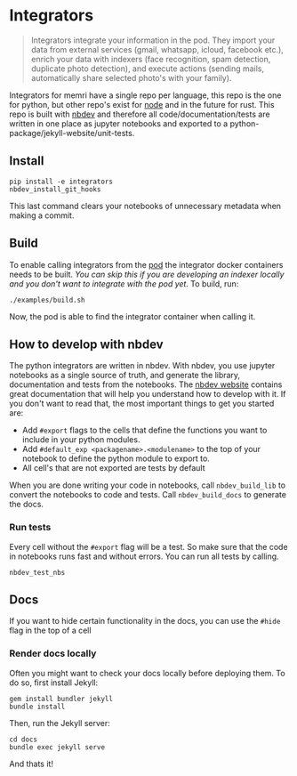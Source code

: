 # Integrators
> Integrators integrate your information in the pod. They import your data from external services (gmail, whatsapp, icloud, facebook etc.), enrich your data with indexers (face recognition, spam detection, duplicate photo detection), and execute actions (sending mails, automatically share selected photo's with your family).


Integrators for memri have a single repo per language, this repo is the one for python, but other repo's exist for [node](https://gitlab.memri.io/memri/nodeintegrators) and in the future for rust. This repo is built with [nbdev](https://github.com/fastai/nbdev) and therefore all code/documentation/tests are written in one place as jupyter notebooks and exported to a python-package/jekyll-website/unit-tests.

## Install

```
pip install -e integrators
nbdev_install_git_hooks
```

This last command clears your notebooks of unnecessary metadata when making a commit.

## Build

To enable calling integrators from the [pod](https://gitlab.memri.io/memri/pod) the integrator docker containers needs to be built. *You can skip this if you are developing an indexer locally and you don't want to integrate with the pod yet.* To build, run:

```
./examples/build.sh
```

Now, the pod is able to find the integrator container when calling it.

## How to develop with nbdev

The python integrators are written in nbdev. With nbdev, you use jupyter notebooks as a single source of truth, and generate the library, documentation and tests from the notebooks. The [nbdev website](https://github.com/fastai/nbdev) contains great documentation that will help you understand how to develop with it. If you don't want to read that, the most important things to get you started are:

- Add `#export` flags to the cells that define the functions you want to include in your python modules.
- Add `#default_exp <packagename>.<modulename>` to the top of your notebook to define the python module to export to.
- All cell's that are not exported are tests by default

When you are done writing your code in notebooks, call `nbdev_build_lib` to convert the notebooks to code and tests. Call `nbdev_build_docs` to generate the docs.

### Run tests

Every cell without the `#export` flag will be a test. So make sure that the code in notebooks runs fast and without errors. You can run all tests by calling.

```
nbdev_test_nbs
```

## Docs

If you want to hide certain functionality in the docs, you can use the `#hide` flag in the top of a cell

### Render docs locally

Often you might want to check your docs locally before deploying them. To do so, first install Jekyll:

```
gem install bundler jekyll
bundle install
```


Then, run the Jekyll server:

```
cd docs
bundle exec jekyll serve
```
And thats it!
